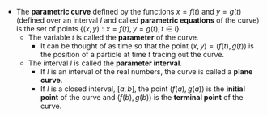 

- The **parametric curve** defined by the functions $x=f(t)$ and $y=g(t)$ (defined over an interval $I$ and called **parametric equations** of the curve) is the set of points $\{(x,y): x=f(t), y=g(t), t\in I\}$.
	- The variable $t$ is called the **parameter** of the curve. 
		- It can be thought of as time so that the point $(x,y)=(f(t),g(t))$ is the position of a particle at time $t$ tracing out the curve.
	- The interval $I$ is called the **parameter interval**.
		- If $I$ is an interval of the real numbers, the curve is called a **plane curve**.
		- If $I$ is a closed interval, $[a,b]$, the point $(f(a),g(a))$ is the **initial point** of the curve and $(f(b),g(b))$ is the **terminal point** of the curve.

